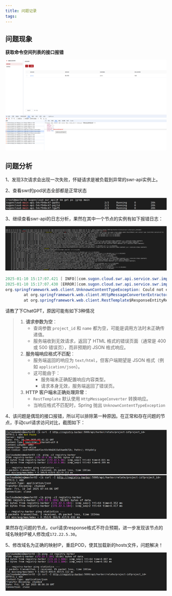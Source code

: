 ```yaml
---
title: 问题记录
tags:
---
```


## 问题现象

**获取命令空间列表的接口报错**

<img src="note/image-20250110150538928.png" alt="image-20250110150538928" style="zoom:80%;" />

## 问题分析

1、发现3次请求会出现一次失败，怀疑请求是被负载到异常的swr-api实例上。

2、查看swr的pod状态全部都是正常状态

<img src="note/image-20250110151516985.png" alt="image-20250110151516985" style="zoom:80%;" />

3、继续查看swr-api的日志分析，果然在其中一个节点的实例有如下报错日志：

<img src="note/image-20250110151859818.png" alt="image-20250110151859818" style="zoom:80%;" />

```java
2025-01-10 15:17:07.421 [ INFO][com.sugon.cloud.swr.api.service.swr.impl.HarborProjectServiceImpl]-(http-nio-30504-exec-8) #url: http://registry-harbor:5000/api/harbor/relate/project-id?project_id=&name=
2025-01-10 15:17:07.430 [ERROR][com.sugon.cloud.swr.api.service.swr.impl.HarborProjectServiceImpl]-(http-nio-30504-exec-8) get image project list error:
org.springframework.web.client.UnknownContentTypeException: Could not extract response: no suitable HttpMessageConverter found for response type [class com.sugon.cloud.common.model.ResultModel] and content type [text/html;charset=utf-8]
        at org.springframework.web.client.HttpMessageConverterExtractor.extractData(HttpMessageConverterExtractor.java:126) ~[spring-web-5.2.13.RELEASE.jar!/:5.2.13.RELEASE]
        at org.springframework.web.client.RestTemplate$ResponseEntityResponseExtractor.extractData(RestTemplate.java:996) ~[spring-web-5.2.13.RELEASE.jar!/:5.2.13.RELEASE]
```

请教了下ChatGPT，原因可能有如下3种情况

> 1. **请求参数为空**：
>    - 查询参数 `project_id` 和 `name` 都为空，可能是调用方法时未正确传递值。
>    - 服务端收到无效请求，返回了 HTML 格式的错误页面（通常是 400 或 500 错误页），而非预期的 JSON 格式响应。
> 2. **服务端响应格式不匹配**：
>    - 服务端返回的响应为 `text/html`，但客户端期望是 JSON 格式（例如 `application/json`）。
>    - 这可能由于：
>      - 服务端未正确配置响应内容类型。
>      - 请求本身无效，服务端返回了错误页。
> 3. **HTTP 客户端未正确处理异常**：
>    - `RestTemplate` 默认使用 `HttpMessageConverter` 转换响应。
>    - 当响应格式不匹配时，Spring 抛出 `UnknownContentTypeException`

4、该问题是偶现的接口报错，所以可以排除第一种原因。在正常和存在问题的节点，手动curl请求访问对比，截图如下：

<img src="note/image-20250110154546378.png" alt="image-20250110154546378" style="zoom: 80%;" />

<img src="note/image-20250110154720161.png" alt="image-20250110154720161" style="zoom:80%;" />

果然存在问题的节点，curl请求response格式不符合预期，进一步发现该节点的域名映射IP被人修改成`172.22.5.30`。

5、修改域名为正确的映射IP，重启POD，使其加载新的hosts文件，问题解决！

<img src="note/image-20250110160216087.png" alt="image-20250110160216087" style="zoom:80%;" />
